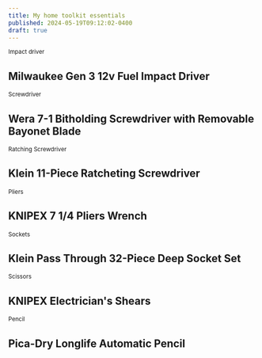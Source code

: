 ```yaml
---
title: My home toolkit essentials
published: 2024-05-19T09:12:02-0400
draft: true
---
```


<small>Impact driver</small>

## Milwaukee Gen 3 12v Fuel Impact Driver

<small>Screwdriver</small>

## Wera 7-1 Bitholding Screwdriver with Removable Bayonet Blade

<small>Ratching Screwdriver</small>

## Klein 11-Piece Ratcheting Screwdriver

<small>Pliers</small>

## KNIPEX 7 1/4 Pliers Wrench

<small>Sockets</small>

## Klein Pass Through 32-Piece Deep Socket Set

<small>Scissors</small>

## KNIPEX Electrician's Shears

<small>Pencil</small>

## Pica-Dry Longlife Automatic Pencil
